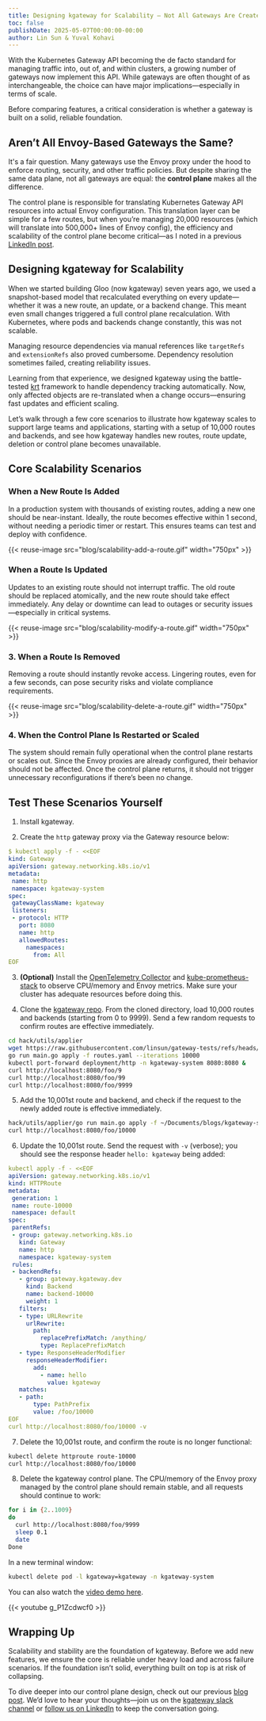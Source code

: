 ```yaml
---
title: Designing kgateway for Scalability – Not All Gateways Are Created Equal
toc: false
publishDate: 2025-05-07T00:00:00-00:00
author: Lin Sun & Yuval Kohavi
---
```


With the Kubernetes Gateway API becoming the de facto standard for managing traffic into, out of, and within clusters, a growing number of gateways now implement this API. While gateways are often thought of as interchangeable, the choice can have major implications—especially in terms of scale.

Before comparing features, a critical consideration is whether a gateway is built on a solid, reliable foundation.

## Aren’t All Envoy-Based Gateways the Same?

It's a fair question. Many gateways use the Envoy proxy under the hood to enforce routing, security, and other traffic policies. But despite sharing the same data plane, not all gateways are equal: the **control plane** makes all the difference.

The control plane is responsible for translating Kubernetes Gateway API resources into actual Envoy configuration. This translation layer can be simple for a few routes, but when you’re managing 20,000 resources (which will translate into 500,000+ lines of Envoy config), the efficiency and scalability of the control plane become critical—as I noted in a previous [LinkedIn post](https://www.linkedin.com/posts/lin-sun-a9b7a81_from-20000-kubernetes-gateway-resources-activity-7305695363049373696-UVNz?utm_source=share&utm_medium=member_desktop&rcm=ACoAAABLihcBuozqLyftNtauegAdN2-QszsmqQQ).

## Designing kgateway for Scalability

When we started building Gloo (now kgateway) seven years ago, we used a snapshot-based model that recalculated everything on every update—whether it was a new route, an update, or a backend change. This meant even small changes triggered a full control plane recalculation. With Kubernetes, where pods and backends change constantly, this was not scalable.

Managing resource dependencies via manual references like `targetRefs` and `extensionRefs` also proved cumbersome. Dependency resolution sometimes failed, creating reliability issues.

Learning from that experience, we designed kgateway using the battle-tested [krt](https://github.com/istio/istio/blob/master/pkg/kube/krt/README.md) framework to handle dependency tracking automatically. Now, only affected objects are re-translated when a change occurs—ensuring fast updates and efficient scaling.

Let’s walk through a few core scenarios to illustrate how kgateway scales to support large teams and applications, starting with a setup of 10,000 routes and backends, and see how kgateway handles new routes, route update, deletion or control plane becomes unavailable.

## Core Scalability Scenarios

### When a New Route Is Added

In a production system with thousands of existing routes, adding a new one should be near-instant. Ideally, the route becomes effective within 1 second, without needing a periodic timer or restart. This ensures teams can test and deploy with confidence.

{{< reuse-image src="blog/scalability-add-a-route.gif" width="750px" >}}

### When a Route Is Updated

Updates to an existing route should not interrupt traffic. The old route should be replaced atomically, and the new route should take effect immediately. Any delay or downtime can lead to outages or security issues—especially in critical systems.

{{< reuse-image src="blog/scalability-modify-a-route.gif" width="750px" >}}

### 3. When a Route Is Removed

Removing a route should instantly revoke access. Lingering routes, even for a few seconds, can pose security risks and violate compliance requirements.

{{< reuse-image src="blog/scalability-delete-a-route.gif" width="750px" >}}

### 4. When the Control Plane Is Restarted or Scaled

The system should remain fully operational when the control plane restarts or scales out. Since the Envoy proxies are already configured, their behavior should not be affected. Once the control plane returns, it should not trigger unnecessary reconfigurations if there’s been no change.

## Test These Scenarios Yourself

1. Install kgateway.

2. Create the `http` gateway proxy via the Gateway resource below:

```yaml
$ kubectl apply -f - <<EOF
kind: Gateway
apiVersion: gateway.networking.k8s.io/v1
metadata:
 name: http
 namespace: kgateway-system
spec:
 gatewayClassName: kgateway
 listeners:
 - protocol: HTTP
   port: 8080
   name: http
   allowedRoutes:
     namespaces:
       from: All
EOF
```

3. **(Optional)** Install the [OpenTelemetry Collector](https://kgateway.dev/docs/observability/#otel) and [kube-prometheus-stack](https://kgateway.dev/docs/observability/#grafana) to observe CPU/memory and Envoy metrics. Make sure your cluster has adequate resources before doing this.

4. Clone the [kgateway repo](https://github.com/kgateway-dev/kgateway). From the cloned directory, load 10,000 routes and backends (starting from 0 to 9999). Send a few random requests to confirm routes are effective immediately.

```bash
cd hack/utils/applier
wget https://raw.githubusercontent.com/linsun/gateway-tests/refs/heads/main/scale/routes.yaml
go run main.go apply -f routes.yaml --iterations 10000
kubectl port-forward deployment/http -n kgateway-system 8080:8080 &
curl http://localhost:8080/foo/9
curl http://localhost:8080/foo/99
curl http://localhost:8080/foo/9999
```

5. Add the 10,001st route and backend, and check if the request to the newly added route is effective immediately.

```bash
hack/utils/applier/go run main.go apply -f ~/Documents/blogs/kgateway-scale/scale/routes.yaml --start 10000 --iterations 1
curl http://localhost:8080/foo/10000
```

6. Update the 10,001st route. Send the request with `-v` (verbose); you should see the response header `hello: kgateway` being added:

```yaml
kubectl apply -f - <<EOF
apiVersion: gateway.networking.k8s.io/v1
kind: HTTPRoute
metadata:
 generation: 1
 name: route-10000
 namespace: default
spec:
 parentRefs:
 - group: gateway.networking.k8s.io
   kind: Gateway
   name: http
   namespace: kgateway-system
 rules:
 - backendRefs:
   - group: gateway.kgateway.dev
     kind: Backend
     name: backend-10000
     weight: 1
   filters:
   - type: URLRewrite
     urlRewrite:
       path:
         replacePrefixMatch: /anything/
         type: ReplacePrefixMatch
   - type: ResponseHeaderModifier
     responseHeaderModifier:
       add:
         - name: hello
           value: kgateway
   matches:
   - path:
       type: PathPrefix
       value: /foo/10000
EOF
curl http://localhost:8080/foo/10000 -v
```

7. Delete the 10,001st route, and confirm the route is no longer functional:

```bash
kubectl delete httproute route-10000
curl http://localhost:8080/foo/10000
```

8. Delete the kgateway control plane. The CPU/memory of the Envoy proxy managed by the control plane should remain stable, and all requests should continue to work:

```bash
for i in {2..1009}
do
  curl http://localhost:8080/foo/9999
  sleep 0.1
  date
Done
```

In a new terminal window:

```bash
kubectl delete pod -l kgateway=kgateway -n kgateway-system
```

You can also watch the [video demo here](https://youtu.be/g_P1Zcdwcf0).

{{< youtube g_P1Zcdwcf0 >}}

## Wrapping Up

Scalability and stability are the foundation of kgateway. Before we add new features, we ensure the core is reliable under heavy load and across failure scenarios. If the foundation isn’t solid, everything built on top is at risk of collapsing.

To dive deeper into our control plane design, check out our previous [blog post](https://kgateway.dev/blog/five-learnings-from-seven-years-of-building-gloo-and-kgateway/#control-plane-scalability). We’d love to hear your thoughts—join us on the [kgateway slack channel](https://kgateway.dev/slack/) or [follow us on LinkedIn](https://www.linkedin.com/company/kgateway/) to keep the conversation going.
